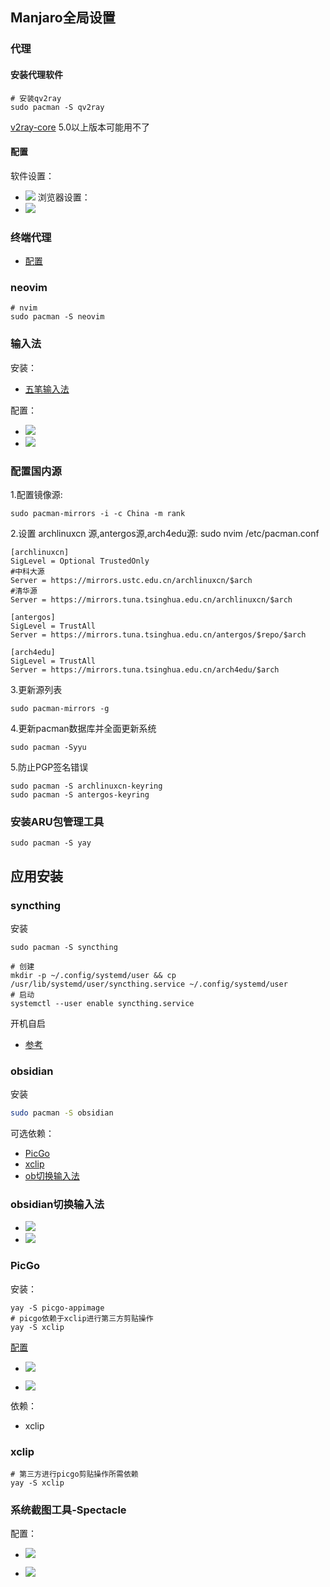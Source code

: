 ## Manjaro全局设置
### 代理
#### 安装代理软件

```shell
# 安装qv2ray
sudo pacman -S qv2ray
```
[v2ray-core](https://github.com/v2fly/v2ray-core/releases/tag/v4.44.0) 5.0以上版本可能用不了

#### 配置
软件设置：
- ![](https://raw.githubusercontent.com/free-150/For-PicGo/main/202202241717718.png)
浏览器设置：
- ![](https://raw.githubusercontent.com/free-150/For-PicGo/main/202202241721317.png)

### 终端代理
- [配置](https://github.com/liang-0131/terminal-proxy)
### neovim
```shell
# nvim
sudo pacman -S neovim
```

### 输入法
安装：
- [五笔输入法](http://wp02.ysepan.com/)    

配置：
- ![](https://raw.githubusercontent.com/free-150/For-PicGo/main/202202241648265.png)
- ![](https://raw.githubusercontent.com/free-150/For-PicGo/main/202202241650207.png)



### 配置国内源
1.配置镜像源:
```shell
sudo pacman-mirrors -i -c China -m rank
```
2.设置 archlinuxcn 源,antergos源,arch4edu源:
sudo nvim /etc/pacman.conf
```shell
[archlinuxcn]
SigLevel = Optional TrustedOnly
#中科大源
Server = https://mirrors.ustc.edu.cn/archlinuxcn/$arch
#清华源
Server = https://mirrors.tuna.tsinghua.edu.cn/archlinuxcn/$arch

[antergos]
SigLevel = TrustAll
Server = https://mirrors.tuna.tsinghua.edu.cn/antergos/$repo/$arch

[arch4edu]
SigLevel = TrustAll
Server = https://mirrors.tuna.tsinghua.edu.cn/arch4edu/$arch
```

3.更新源列表
```shell
sudo pacman-mirrors -g
```

4.更新pacman数据库并全面更新系统
```shell
sudo pacman -Syyu
```

5.防止PGP签名错误
```shell
sudo pacman -S archlinuxcn-keyring
sudo pacman -S antergos-keyring
```

### 安装ARU包管理工具
```shell
sudo pacman -S yay
```

## 应用安装

### syncthing
安装

```shell
sudo pacman -S syncthing
```

```shell
# 创建
mkdir -p ~/.config/systemd/user && cp /usr/lib/systemd/user/syncthing.service ~/.config/systemd/user
# 启动
systemctl --user enable syncthing.service
```

开机自启
- [参考](https://linuxconfig.org/how-to-keep-files-and-directories-synchronized-across-different-devices-using-syncthing-on-linux)

### obsidian
安装
```bash
sudo pacman -S obsidian
```

可选依赖：
- [PicGo](#PicGo)
- [xclip](#xclip)
- [ob切换输入法](#obsidian切换输入法)
### obsidian切换输入法
- ![](https://raw.githubusercontent.com/free-150/For-PicGo/main/202202241638962.png)
- ![](https://raw.githubusercontent.com/free-150/For-PicGo/main/202202241640460.png)

### PicGo
安装：
```shell
yay -S picgo-appimage
# picgo依赖于xclip进行第三方剪贴操作
yay -S xclip
```

[配置](https://picgo.github.io/PicGo-Doc/zh/guide/config.html#github%E5%9B%BE%E5%BA%8A)
- ![](https://raw.githubusercontent.com/free-150/For-PicGo/main/202202241627047.png)

- ![](https://raw.githubusercontent.com/free-150/For-PicGo/main/202202241631019.png)

依赖：
- xclip
### xclip
```shell
# 第三方进行picgo剪贴操作所需依赖
yay -S xclip
```
### 系统截图工具-Spectacle
配置：

- ![](https://raw.githubusercontent.com/free-150/For-PicGo/main/202202241336925.png)

- ![](https://raw.githubusercontent.com/free-150/For-PicGo/main/202202241624401.png)

